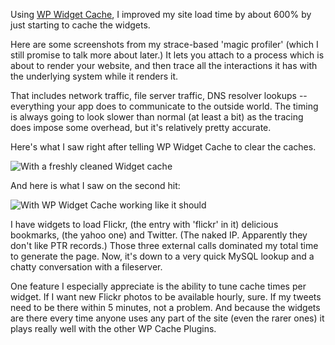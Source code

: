 <!--
.. title: Great WordPress Plugin: WP Widget Cache
.. date: 2009/10/24 13:37
.. slug: index
.. tags:
.. link:
.. description:
-->

Using [WP Widget Cache](http://wordpress.org/extend/plugins/wp-widget-cache/), I improved my site load time by about 600% by just starting to cache the widgets.

Here are some screenshots from my strace-based 'magic profiler' (which I still promise to talk more about later.)
It lets you attach to a process which is about to render your website, and then trace all the interactions it has with the underlying system while it renders it.

That includes network traffic, file server traffic, DNS resolver lookups -- everything your app does to communicate to the outside world. The timing is always going to look slower than normal (at least a bit) as the tracing does impose some overhead, but it's relatively pretty accurate.

Here's what I saw right after telling WP Widget Cache to clear the caches.

![With a freshly cleaned Widget cache](/images/serialized_net_cleared_cache.jpg "With a freshly cleaned Widget cache")

And here is what I saw on the second hit:

![With WP Widget Cache working like it should](/images/serialized_net_widgets_cached.jpg "With WP Widget Cache working like it should")

I have widgets to load Flickr, (the entry with 'flickr' in it) delicious bookmarks, (the yahoo one) and Twitter. (The naked IP. Apparently they don't like PTR records.) Those three external calls dominated my total time to generate the page. Now, it's down to a very quick MySQL lookup and a chatty conversation with a fileserver.

One feature I especially appreciate is the ability to tune cache times per widget. If I want new Flickr photos to be available hourly, sure. If my tweets need to be there within 5 minutes, not a problem. And because the widgets are there every time anyone uses any part of the site (even the rarer ones) it plays really well with the other WP Cache Plugins.

